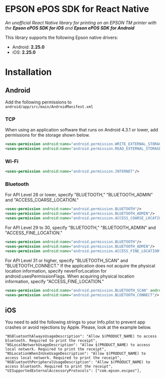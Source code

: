 # EPSON ePOS SDK for React Native

_An unofficial React Native library for printing on an EPSON TM printer with the <strong>Epson ePOS SDK for iOS</strong> and <strong>Epson ePOS SDK for Android</strong>_

This library supports the following Epson native drivers:

- Android: <strong>2.25.0</strong>
- iOS: <strong>2.25.0</strong>

# Installation

## Android

Add the following permissions to `android/app/src/main/AndroidManifest.xml`

### TCP

When using an application software that runs on Android 4.3.1 or lower, add permissions for the storage shown below.

```xml
<uses-permission android:name="android.permission.WRITE_EXTERNAL_STORAGE"/>
<uses-permission android:name="android.permission.READ_EXTERNAL_STORAGE"/>
```

### Wi-Fi

```xml
<uses-permission android:name="android.permission.INTERNET"/>
```

### Bluetooth

For API Level 28 or lower, specify "BLUETOOTH," "BLUETOOTH_ADMIN" and "ACCESS_COARSE_LOCATION."

```xml
<uses-permission android:name="android.permission.BLUETOOTH"/>
<uses-permission android:name="android.permission.BLUETOOTH_ADMIN"/>
<uses-permission android:name="android.permission.ACCESS_COARSE_LOCATION"/>
```

For API Level 29 to 30, specify "BLUETOOTH," "BLUETOOTH_ADMIN" and "ACCESS_FINE_LOCATION."

```xml
<uses-permission android:name="android.permission.BLUETOOTH"/>
<uses-permission android:name="android.permission.BLUETOOTH_ADMIN"/>
<uses-permission android:name="android.permission.ACCESS_FINE_LOCATION"/>
```

For API Level 31 or higher, specify "BLUETOOTH_SCAN" and "BLUETOOTH_CONNECT."
If the application does not acquire the physical location information, specify neverForLocation for android:usesPermissionFlags.
When acquiring physical location information, specify "ACCESS_FINE_LOCATION."

```xml
<uses-permission android:name="android.permission.BLUETOOTH_SCAN" android:usesPermissionFlags="neverForLocation"/>
<uses-permission android:name="android.permission.BLUETOOTH_CONNECT"/>
```

## iOS

You need to add the following strings to your Info.plist to prevent app crashes or avoid rejections by Apple. Please, look at the example below.

```
"NSBluetoothAlwaysUsageDescription": "Allow $(PRODUCT_NAME) to access bluetooth. Required to print the receipt",
"NSLocalNetworkUsageDescription": "Allow $(PRODUCT_NAME) to access local network. Required to print the receipt",
"NSLocationWhenInUseUsageDescription": "Allow $(PRODUCT_NAME) to access local network. Required to print the receipt",
"NSBluetoothPeripheralUsageDescription": "Allow $(PRODUCT_NAME) to access bluetooth. Required to print the receipt",
"UISupportedExternalAccessoryProtocols": ["com.epson.escpos"],
```
